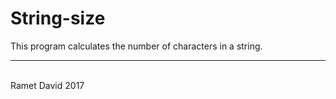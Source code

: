 # String-size


This program calculates the number of characters in a string.

<hr><br>
Ramet David 2017
